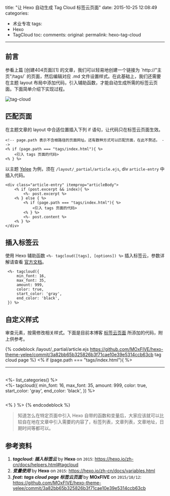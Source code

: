 title: "让 Hexo 自动生成 Tag Cloud 标签云页面"
date: 2015-10-25 12:08:49
categories:
- 术业专攻
tags:
- Hexo
- TagCloud
toc:
comments:
original:
permalink: hexo-tag-cloud
---

<h2 id="intro">前言</h2>参看上篇 [创建404页面][1] 的文章，我们可以轻易地创建一个链接为 `http://"主页"/tags/` 的页面，然后编辑对应 .md 文件设置样式。在此基础上，我们还需要在主题 layout 布局中添加代码，引入辅助函数，才能自动生成所需的标签云页面。下面简单介绍下实现过程。

[1]: /2015/10/16/hexo-404-page/

<!-- more -->

![tag-cloud](/resources/tag-cloud.png)

## 匹配页面
在主题文章的 layout 中合适位置插入下列 if 语句，让代码只在标签云页面生效。

```
<!-- page.path 表示不含根路径的页面网址。还有数种方式可以匹配页面，在此不赘述。 -->
<% if (page.path === "tags/index.html"){ %>
	<引入 tags 页面的代码>
<% } %>
 ```

以主题 [Yelee][2] 为例，须在 `/layout/_partial/article.ejs`, div `article-entry` 中插入代码。

```
<div class="article-entry" itemprop="articleBody">
    <% if (post.excerpt && index){ %>
        <%- post.excerpt %>
    <% } else { %>
        <% if (page.path === "tags/index.html"){ %>
            <引入 tags 页面的代码>
        <% } %>
        <%- post.content %>
    <% } %>
</div>
```

## 插入标签云

使用 Hexo 辅助函数 `<%- tagcloud([tags], [options]) %>` 插入标签云，参数详解请查看 [官方文档][3]。

[2]: https://github.com/MOxFIVE/hexo-theme-yelee "简而不减 Hexo 双栏博客主题"
[3]: https://hexo.io/zh-cn/docs/helpers.html#tagcloud "tagcloud: 插入标签云"

 ```
  <%- tagcloud({
      min_font: 16, 
      max_font: 35, 
      amount: 999, 
      color: true, 
      start_color: 'gray', 
      end_color: 'black',
  }) %>
```

## 自定义样式

审查元素，按需修改相关样式。下面是目前本博客 [标签云页面](/tags) 所添加的代码，附上供参考。

{% codeblock /layout/_partial/article.ejs https://github.com/MOxFIVE/hexo-theme-yelee/commit/3a82bb65b325826b3f71cae10e39e5314ccb63cb tag cloud page %}
<% if (page.path === "tags/index.html"){ %>
<hr>
<br>
<%- list_categories() %>
	<div class="tags">
	  <%- tagcloud({
	      min_font: 16, 
	      max_font: 35, 
	      amount: 999, 
	      color: true, 
	      start_color: 'gray', 
	      end_color: 'black',
	  }) %>
	</div>
	<style type="text/css">
		.category-list li{
			display: inline-block;
			font-size: 1.2em;
			margin: 0 1em .5em 0;
			border: 1px solid lightgray;
			padding: 4px;
		}
		.category-list a {
			color: gray;
		}
		.category-list-item:hover a {
			color: gray;
			text-decoration: none;
			font-weight: bold;
		}
		.category-list-count {
			margin-left: 2px;
			font-size: .9em;
		}
		.article-entry ul li:before{
			display: none;
		}
		.article-inner  {
			text-align: center;
		}
		.tags {
			max-width: 40em;
			margin: 2em auto;
			margin-top: 0em;
		}
		.tags a {
			margin-right: 1em;
			line-height: 65px;
			border-bottom: 1px solid gray;
			white-space: nowrap;
		}
		.tags a:hover {
			font-style: italic;
			border-bottom: 2px solid black;
			text-decoration: none;
		}
		.category-list-child {
			display: none;
		}
	</style>
<% } %>
{% endcodeblock %}

>知道怎么在特定页面中引入 Hexo 自带的函数和变量后，大家应该就可以比较自在地在文章中引入需要的内容了，标签列表，文章列表，文章地址，日期时间等都可以。

## 参考资料

1. ***tagcloud: 插入标签云*** by **Hexo** on <code>2015</code>: <https://hexo.io/zh-cn/docs/helpers.html#tagcloud>
1. ***变量使用*** by **Hexo** on <code>2015</code>: <https://hexo.io/zh-cn/docs/variables.html>
1. ***feat: tags cloud page 标签云页面*** by **MOxFIVE** on <code>2015/10/12</code>: <https://github.com/MOxFIVE/hexo-theme-yelee/commit/3a82bb65b325826b3f71cae10e39e5314ccb63cb>